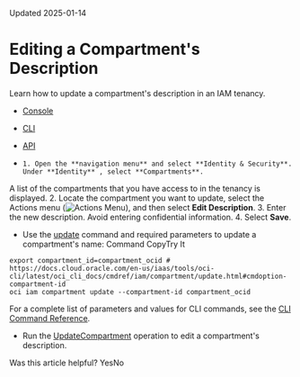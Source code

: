 Updated 2025-01-14
# Editing a Compartment's Description
Learn how to update a compartment's description in an IAM tenancy.
  * [Console](https://docs.oracle.com/en-us/iaas/Content/Identity/compartments/To_update_a_compartments_description.htm)
  * [CLI](https://docs.oracle.com/en-us/iaas/Content/Identity/compartments/To_update_a_compartments_description.htm)
  * [API](https://docs.oracle.com/en-us/iaas/Content/Identity/compartments/To_update_a_compartments_description.htm)


  *     1. Open the **navigation menu** and select **Identity & Security**. Under **Identity** , select **Compartments**.
A list of the compartments that you have access to in the tenancy is displayed.
    2. Locate the compartment you want to update, select the Actions menu (![Actions Menu](https://docs.oracle.com/en-us/iaas/Content/libraries/global-images/actions-menu.png)), and then select **Edit Description**.
    3. Enter the new description. Avoid entering confidential information.
    4. Select **Save**.
  * Use the [update](https://docs.oracle.com/iaas/tools/oci-cli/latest/oci_cli_docs/cmdref/iam/compartment/update.html) command and required parameters to update a compartment's name:
Command
CopyTry It
```
export compartment_id=compartment_ocid # https://docs.cloud.oracle.com/en-us/iaas/tools/oci-cli/latest/oci_cli_docs/cmdref/iam/compartment/update.html#cmdoption-compartment-id
oci iam compartment update --compartment-id compartment_ocid
```

For a complete list of parameters and values for CLI commands, see the [CLI Command Reference](https://docs.oracle.com/iaas/tools/oci-cli/latest).
  * Run the [UpdateCompartment](https://docs.oracle.com/iaas/api/#/en/identity/latest/Compartment/UpdateCompartment) operation to edit a compartment's description.


Was this article helpful?
YesNo

